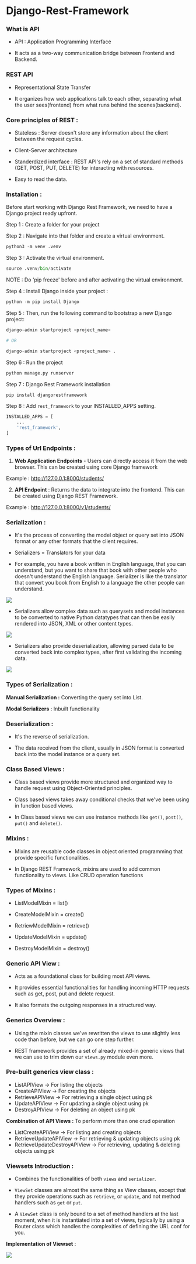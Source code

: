 # Django-Rest-Framework

### What is API

- API : Application Programming Interface

- It acts as a two-way communication bridge between Frontend and Backend.

### REST API

- Representational State Transfer

- It organizes how web applications talk to each other, separating what the user sees(frontend) from what runs behind the scenes(backend).

### Core principles of REST :

- Stateless : Server doesn't store any information about the client between the request cycles.

- Client-Server architecture

- Standerdized interface : REST API's rely on a set of standard methods (GET, POST, PUT, DELETE) for interacting with resources.

- Easy to read the data.

### Installation :

Before start working with Django Rest Framework, we need to have a Django project ready upfront.

Step 1 : Create a folder for your project

Step 2 : Navigate into that folder and create a virtual environment.
```py
python3 -m venv .venv
```

Step 3 : Activate the virtual environment.
```py
source .venv/bin/activate
```

NOTE : Do 'pip freeze' before and after activating the virtual environment.

Step 4 : Install Django inside your project :
```py
python -m pip install Django
```

Step 5 : Then, run the following command to bootstrap a new Django project:
```py
django-admin startproject <project_name>

# OR 

django-admin startproject <project_name> .
```

Step 6 : Run the project
```py
python manage.py runserver
```

Step 7 : Django Rest Framework installation
```py
pip install djangorestframework
```

Step 8 : Add `rest_framework` to your INSTALLED_APPS setting.
```py
INSTALLED_APPS = [
    ...
    'rest_framework',
]
```

### Types of Url Endpoints :

1. **Web Application Endpoints** - Users can directly access it from the web browser. This can be created using core Django framework

Example : http://127.0.0.1:8000/students/

2. **API Endpoint** : Returns the data to integrate into the frontend. This can be created using Django REST Framework.

Example : http://127.0.0.1:8000/v1/students/

### Serialization : 

- It's the process of converting the model object or query set into JSON format or any other formats that the client requires.

- Serializers = Translators for your data

- For example, you have a book written in English language, that you can understand, but you want to share that book with other people who doesn't understand the English language. Serializer is like the translator that convert you book from English to a language the other people can understand.

<img src="./public/Pic-1.png" />

- Serializers allow complex data such as querysets and model instances to be converted to native Python datatypes that can then be easily rendered into JSON, XML or other content types.

<img src="./public/Pic-2.png" />

- Serializers also provide deserialization, allowing parsed data to be converted back into complex types, after first validating the incoming data.

<img src="./public/Pic-3.png" />

### Types of Serialization : 

**Manual Serialization :** Converting the query set into List.

**Modal Serializers** : Inbuilt functionality

### Deserialization : 

- It's the reverse of serialization.

- The data received from the client, usually in JSON format is converted back into the model instance or a query set.

### Class Based Views :

- Class based views provide more structured and organized way to handle request using Object-Oriented principles.

- Class based views takes away conditional checks that we've been using in function based views.

- In Class based views we can use instance methods like `get()`, `post()`, `put()` and `delete()`.

### Mixins :

- Mixins are reusable code classes in object oriented programming that provide specific functionalities.

- In Django REST Framework, mixins are used to add common functionality to views. Like CRUD operation functions

### Types of Mixins :

- ListModelMixin = list()

- CreateModelMixin = create()

- RetriewModelMixin = retrieve()

- UpdateModelMixin = update()

- DestroyModelMixin = destroy()

### Generic API View :

- Acts as a foundational class for building most API views.

- It provides essential functionalities for handling incoming HTTP requests such as get, post, put and delete request.

- It also formats the outgoing responses in a structured way.

### Generics Overview : 

- Using the mixin classes we've rewritten the views to use slightly less code than before, but we can go one step further. 

- REST framework provides a set of already mixed-in generic views that we can use to trim down our `views.py` module even more.

### Pre-built generics view class :

- ListAPIView               →  For listing the objects
- CreateAPIView             →  For creating the objects
- RetrieveAPIView           →  For retrieving a single object using pk
- UpdateAPIView             →  For updating a single object using pk
- DestroyAPIView            →  For deleting an object using pk

**Combination of API Views :** To perform more than one crud operation

- ListCreateAPIView         →  For listing and creating objects
- RetrieveUpdateAPIView     →  For retrieving & updating objects using pk
- RetrieveUpdateDestroyAPIView →  For retrieving, updating & deleting objects using pk

### Viewsets Introduction :

- Combines the functionalities of both `views` and `serializer`.

- `ViewSet` classes are almost the same thing as View classes, except that they provide operations such as `retrieve`, or `update`, and not method handlers such as `get` or `put`.

- A `ViewSet` class is only bound to a set of method handlers at the last moment, when it is instantiated into a set of views, typically by using a Router class which handles the complexities of defining the URL conf for you.

**Implementation of Viewset** :

<img src="./public/Pic-4.png" />
